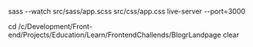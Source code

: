 sass --watch  src/sass/app.scss src/css/app.css
live-server --port=3000

cd /c/Development/Front-end/Projects/Education/Learn/FrontendChallends/BlogrLandpage
clear
